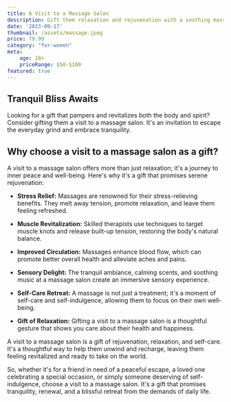 ```yaml
---
title: A Visit to a Massage Salon
description: Gift them relaxation and rejuvenation with a soothing massage experience.
date: '2023-09-17'
thumbnail: /assets/massage.jpeg
price: 79.99
category: "for-women"
meta:
    age: 18+
    priceRange: $50-$100
featured: true
---
```

## Tranquil Bliss Awaits

Looking for a gift that pampers and revitalizes both the body and spirit? Consider gifting them a visit to a massage salon. It's an invitation to escape the everyday grind and embrace tranquility.

## Why choose a visit to a massage salon as a gift?

A visit to a massage salon offers more than just relaxation; it's a journey to inner peace and well-being. Here's why it's a gift that promises serene rejuvenation:

- **Stress Relief:** Massages are renowned for their stress-relieving benefits. They melt away tension, promote relaxation, and leave them feeling refreshed.

- **Muscle Revitalization:** Skilled therapists use techniques to target muscle knots and release built-up tension, restoring the body's natural balance.

- **Improved Circulation:** Massages enhance blood flow, which can promote better overall health and alleviate aches and pains.

- **Sensory Delight:** The tranquil ambiance, calming scents, and soothing music at a massage salon create an immersive sensory experience.

- **Self-Care Retreat:** A massage is not just a treatment; it's a moment of self-care and self-indulgence, allowing them to focus on their own well-being.

- **Gift of Relaxation:** Gifting a visit to a massage salon is a thoughtful gesture that shows you care about their health and happiness.

A visit to a massage salon is a gift of rejuvenation, relaxation, and self-care. It's a thoughtful way to help them unwind and recharge, leaving them feeling revitalized and ready to take on the world.

So, whether it's for a friend in need of a peaceful escape, a loved one celebrating a special occasion, or simply someone deserving of self-indulgence, choose a visit to a massage salon. It's a gift that promises tranquility, renewal, and a blissful retreat from the demands of daily life.
